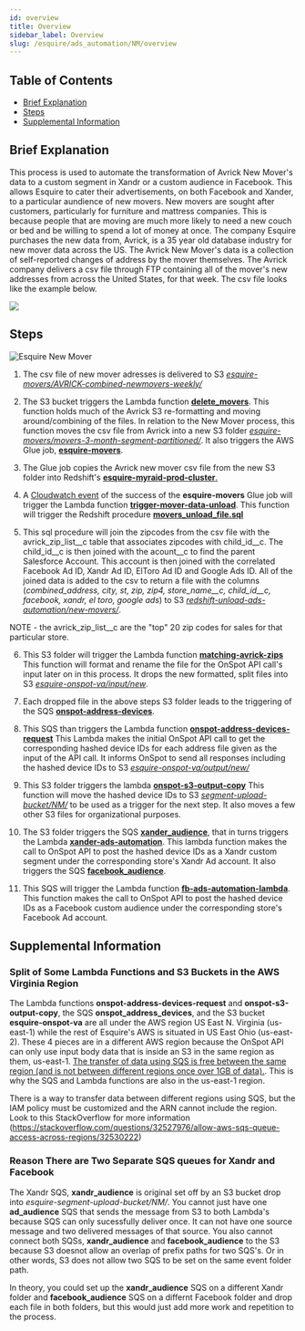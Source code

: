 ```yaml
---
id: overview
title: Overview
sidebar_label: Overview
slug: /esquire/ads_automation/NM/overview
---
```




## Table of Contents 
* [Brief Explanation](#brief-explanation)
* [Steps](#steps)
* [Supplemental Information](#supplemental-information)


## Brief Explanation

This process is used to automate the transformation of Avrick New Mover's data to a custom segment in Xandr or a custom audience in Facebook. This allows Esquire to cater their advertisements, on both Facebook and Xander, to a particular aundience of new movers. New movers are sought after customers, particularly for furniture and mattress companies. This is because people that are moving are much more likely to need a new couch or bed and be willing to spend a lot of money at once. The company Esquire purchases the new data from, Avrick, is a 35 year old database industry for new mover data across the US. The Avrick New Mover's data is a collection of self-reported changes of address by the mover themselves. The Avrick company delivers a csv file through FTP containing all of the mover's new addresses from across the United States, for that week. The csv file looks like the example below. 

![](https://user-images.githubusercontent.com/71343561/106802053-727a1980-6630-11eb-89bd-caf6b54d1320.png)

## Steps

![Esquire New Mover](https://user-images.githubusercontent.com/71343561/106802906-938f3a00-6631-11eb-9e18-d00975346a44.png)



1. The csv file of new mover adresses is delivered to S3 [*esquire-movers/AVRICK-combined-newmovers-weekly/*](https://s3.console.aws.amazon.com/s3/buckets/esquire-movers?region=us-east-2&prefix=AVRICK-combined-newmovers-weekly/&showversions=false)

2. The S3 bucket triggers the Lambda function [**delete_movers**](https://us-east-2.console.aws.amazon.com/lambda/home?region=us-east-2#/functions/delete_movers?tab=configuration). This function holds much of the Avrick S3 re-formatting and moving around/combining of the files. In relation to the New Mover process, this function moves the csv file from Avrick into a new S3 folder [*esquire-movers/movers-3-month-segment-partitioned/*](https://s3.console.aws.amazon.com/s3/buckets/esquire-movers?region=us-east-2&prefix=movers-3-month-segment-partitioned/&showversions=false). It also triggers the AWS Glue job, [**esquire-movers**](https://us-east-2.console.aws.amazon.com/glue/home?region=us-east-2#etl:tab=jobs).

3. The Glue job copies the Avrick new mover csv file from the new S3 folder into Redshift's [**esquire-myraid-prod-cluster**.](https://us-east-2.console.aws.amazon.com/redshiftv2/home?region=us-east-2#cluster-details?cluster=esquire-myriad-prod-cluster)

4. A [Cloudwatch event](https://us-east-2.console.aws.amazon.com/cloudwatch/home?region=us-east-2#logsV2:log-groups/log-group/$252Faws-glue$252Fjobs$252Foutput) of the success of the **esquire-movers** Glue job will trigger the Lambda function [**trigger-mover-data-unload**](https://us-east-2.console.aws.amazon.com/lambda/home?region=us-east-2#/functions/trigger-mover-data-unload?tab=configuration). This function will trigger the Redshift procedure [**movers_unload_file.sql**](https://github.com/Esquire-Media/data-deduplication/blob/master/movers_unload_file.sql) 

5. This sql procedure will join the zipcodes from the csv file with the avrick_zip_list__c table that associates zipcodes with child_id__c. The child_id__c is then joined with the acount__c to find the parent Salesforce Account. This account is then joined with the correlated Facebook Ad ID, Xandr Ad ID, ElToro Ad ID and Google Ads ID. All of the joined data is added to the csv to return a file with the columns (*combined_address, city, st, zip, zip4, store_name__c, child_id__c, facebook, xandr, el toro, google ads*) to S3 [*redshift-unload-ads-automation/new-movers/*](https://s3.console.aws.amazon.com/s3/buckets/redshift-unload-ads-automation?region=us-east-2&prefix=new-movers/&showversions=false).
   
 NOTE - the avrick_zip_list__c are the "top" 20 zip codes for sales for that particular store. 

6. This S3 folder will trigger the Lambda function [**matching-avrick-zips**](https://us-east-2.console.aws.amazon.com/lambda/home?region=us-east-2#/functions/matching_avrick_zips?tab=configuration) This function will format and rename the file for the OnSpot API call's input later on in this process. It drops the new formatted, split files into S3 [*esquire-onspot-va/input/new*](https://s3.console.aws.amazon.com/s3/buckets/esquire-onspot-va?region=us-east-1&prefix=input/new/&showversions=false).

7. Each dropped file in the above steps S3 folder leads to the triggering of the SQS [**onspot-address-devices**](https://console.aws.amazon.com/sqs/v2/home?region=us-east-1#/queues/https%3A%2F%2Fsqs.us-east-1.amazonaws.com%2F646976236542%2Fonspot_address_devices). 

8. This SQS than triggers the Lambda function [**onspot-address-devices-request**](https://console.aws.amazon.com/lambda/home?region=us-east-1#/functions/onspot-address-devices-request) This Lambda makes the initial OnSpot API call to get the corresponding hashed device IDs for each address file given as the input of the API call. It informs OnSpot to send all responses including the hashed device IDs to S3 [*esquire-onspot-va/output/new/*](https://s3.console.aws.amazon.com/s3/buckets/esquire-onspot-va?region=us-east-1&prefix=output/new/&showversions=false)

9. This S3 folder triggers the lambda [**onspot-s3-output-copy**](https://console.aws.amazon.com/lambda/home?region=us-east-1#/functions/onspot-s3-output-copy?tab=configuration) This function will move the hashed device IDs to S3 [*segment-upload-bucket/NM/*](https://s3.console.aws.amazon.com/s3/buckets/segment-upload-bucket?region=us-east-2&prefix=NM/&showversions=false) to be used as a trigger for the next step. It also moves a few other S3 files for organizational purposes.

10. The S3 folder triggers the SQS [**xander_audience**](https://us-east-2.console.aws.amazon.com/sqs/v2/home?region=us-east-2#/queues/https%3A%2F%2Fsqs.us-east-2.amazonaws.com%2F646976236542%2Fxandr_audience), that in turns triggers the Lambda [**xander-ads-automation**](https://us-east-2.console.aws.amazon.com/lambda/home?region=us-east-2#/functions/xandr-ads-automation). This lambda function makes the call to OnSpot API to post the hashed device IDs as a Xandr custom segment under the corresponding store's Xandr Ad account. It also triggers the SQS [**facebook_audience**](https://us-east-2.console.aws.amazon.com/sqs/v2/home?region=us-east-2#/queues/https%3A%2F%2Fsqs.us-east-2.amazonaws.com%2F646976236542%2Ffacebook_audience). 

11. This SQS will trigger the Lambda function [**fb-ads-automation-lambda**](https://us-east-2.console.aws.amazon.com/lambda/home?region=us-east-2#/functions/fb-ads-automation-lambda). This function makes the call to OnSpot API to post the hashed device IDs as a Facebook custom audience under the corresponding store's Facebook Ad account. 


## Supplemental Information

### Split of Some Lambda Functions and S3 Buckets in the AWS Virginia Region 
The Lambda functions **onspot-address-devices-request** and **onspot-s3-output-copy**, the SQS **onspot\_address\_devices**, and the S3 bucket **esquire-onspot-va** are all under the AWS region US East N. Virginia (us-east-1) while the rest of Esquire's AWS is situated in US East Ohio (us-east-2). These 4 pieces are in a different AWS region because the OnSpot API can only use input body data that is inside an S3 in the same region as them, us-east-1. [The transfer of data using SQS is free between the same region (and is not between different regions once over 1GB of data).](https://aws.amazon.com/sqs/faqs/#:~:text=You%20can%20transfer%20data%20between,information%2C%20see%20Amazon%20SQS%20Pricing). This is why the SQS and Lambda functions are also in the us-east-1 region. 

There is a way to transfer data between different regions using SQS, but the IAM policy must be customized and the ARN cannot include the region. Look to this StackOverflow for more information (https://stackoverflow.com/questions/32527976/allow-aws-sqs-queue-access-across-regions/32530222)

### Reason There are Two Separate SQS queues for Xandr and Facebook 
The Xandr SQS, **xandr_audience** is original set off by an S3 bucket drop into *esquire-segment-upload-bucket/NM/*. You cannot just have one **ad_audience** SQS that sends the message from S3 to both Lambda's because SQS can only sucessfully deliver once. It can not have one source message and two delivered messages of that source. You also cannot connect both SQSs, **xandr_audience** and **facebook_audience** to the S3 because S3 doesnot allow an overlap of prefix paths for two SQS's. Or in other words, S3 does not allow two SQS to be set on the same event folder path. 

In theory, you could set up the **xandr_audience** SQS on a different Xandr folder and **facebook_audience** SQS on a differnt Facebook folder and drop each file in both folders, but this would just add more work and repetition to the process. 
